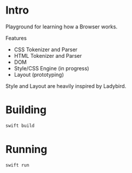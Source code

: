Intro
=====
Playground for learning how a Browser works.

Features
* CSS Tokenizer and Parser
* HTML Tokenizer and Parser
* DOM
* Style/CSS Engine (in progress)
* Layout (prototyping)

Style and Layout are heavily inspired by Ladybird.

Building
========

```bash
swift build
```

Running
=======

```bash
swift run
```
